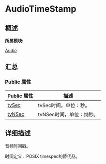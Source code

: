 # AudioTimeStamp


## **概述**

**所属模块:**

[Audio](_audio.md)


## **汇总**


### Public 属性

  | Public&nbsp;属性 | 描述 | 
| -------- | -------- |
| [tvSec](_audio.md#tvsec) | tvSec时间，单位：秒。 | 
| [tvNSec](_audio.md#tvnsec) | tvNSec时间，单位：纳秒。 | 


## **详细描述**

音频时间戳。

时间定义，POSIX timespec的替代品。
